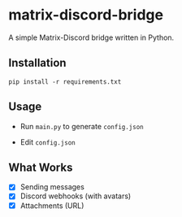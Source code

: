 # matrix-discord-bridge

A simple Matrix-Discord bridge written in Python.

## Installation

`pip install -r requirements.txt`

## Usage

* Run `main.py` to generate `config.json`

* Edit `config.json`

## What Works

- [x] Sending messages
- [x] Discord webhooks (with avatars)
- [x] Attachments (URL)
